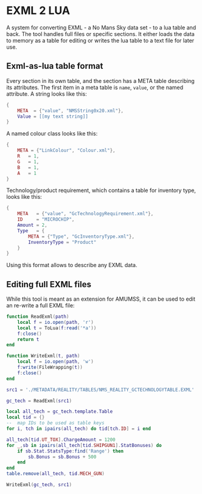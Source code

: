 # EXML 2 LUA
A system for converting EXML - a No Mans Sky data set - to a lua table and back.
The tool handles full files or specific sections. It either loads the data to memory as a table for editing or writes the lua table to a text file for later use.
## Exml-as-lua table format
Every section in its own table, and the section has a META table describing its attributes. The first item in a meta table is `name`, `value`, or the named attribute. A string looks like this:
```lua
{
	META  = {"value", "NMSString0x20.xml"},
	Value = [[my text string]]
}
```
A named colour class looks like this:
```lua
{
	META = {"LinkColour", "Colour.xml"},
	R	= 1,
	G	= 1,
	B	= 1,
	A	= 1
}
```
Technology/product requirement, which contains a table for inventory type, looks like this:
```lua
{
	META   = {"value", "GcTechnologyRequirement.xml"},
	ID     = "MICROCHIP",
	Amount = 2,
	Type   = {
		META = {"Type", "GcInventoryType.xml"},
		InventoryType = "Product"
	}
}
```
Using this format allows to describe any EXML data.
## Editing full EXML files
While this tool is meant as an extension for AMUMSS, it can be used to edit an re-write a full EXML file:
```lua
function ReadExml(path)
	local f = io.open(path, 'r')
	local t = ToLua(f:read('*a'))
	f:close()
	return t
end

function WriteExml(t, path)
	local f = io.open(path, 'w')
	f:write(FileWrapping(t))
	f:close()
end

src1 = './METADATA/REALITY/TABLES/NMS_REALITY_GCTECHNOLOGYTABLE.EXML'

gc_tech = ReadExml(src1)

local all_tech = gc_tech.template.Table
local tid = {}
--	map IDs to be used as table keys
for i, tch in ipairs(all_tech) do tid[tch.ID] = i end

all_tech[tid.UT_TOX].ChargeAmount = 1200
for _,sb in ipairs(all_tech[tid.SHIPGUN1].StatBonuses) do
	if sb.Stat.StatsType:find('Range') then
		sb.Bonus = sb.Bonus + 500
	end
end
table.remove(all_tech, tid.MECH_GUN)

WriteExml(gc_tech, src1)
```
